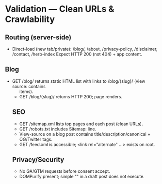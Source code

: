 # Validation — Clean URLs & Crawlability

## Routing (server-side)

- Direct-load (new tab/private): /blog/, /about, /privacy-policy, /disclaimer, /contact, /herb-index
  Expect HTTP 200 (not 404) + app content.

## Blog

- GET /blog/ returns static HTML list with links to /blog/{slug}/ (view source: contains <ul> items).
- GET /blog/{slug}/ returns HTTP 200; page renders.

## SEO

- GET /sitemap.xml lists top pages and each post (clean URLs).
- GET /robots.txt includes Sitemap: line.
- View-source on a blog post contains title/description/canonical + OG/Twitter tags.
- GET /feed.xml is accessible; <link rel="alternate" ...> exists on root.

## Privacy/Security

- No GA/GTM requests before consent accept.
- DOMPurify present; simple "<script>alert(1)</script>" in a draft post does not execute.

